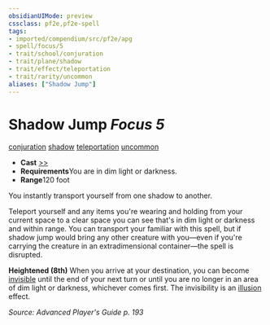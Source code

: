 ```yaml
---
obsidianUIMode: preview
cssclass: pf2e,pf2e-spell
tags:
- imported/compendium/src/pf2e/apg
- spell/focus/5
- trait/school/conjuration
- trait/plane/shadow
- trait/effect/teleportation
- trait/rarity/uncommon
aliases: ["Shadow Jump"]
---
```

# Shadow Jump *Focus 5*   
[conjuration](conjuration.md)  [shadow](rules/traits/shadow.md)  [teleportation](teleportation.md)  [uncommon](uncommon.md)  

- **Cast** [>>](chapter-9-playing-the-game.md#Actions "Two-Action") 
- **Requirements**You are in dim light or darkness.
- **Range**120 foot

You instantly transport yourself from one shadow to another.

Teleport yourself and any items you're wearing and holding from your current space to a clear space you can see that's in dim light or darkness and within range. You can transport your familiar with this spell, but if shadow jump would bring any other creature with you—even if you're carrying the creature in an extradimensional container—the spell is disrupted.

**Heightened (8th)** When you arrive at your destination, you can become [invisible](conditions.md#Invisible) until the end of your next turn or until you are no longer in an area of dim light or darkness, whichever comes first. The invisibility is an [illusion](illusion.md) effect.

*Source: Advanced Player's Guide p. 193*